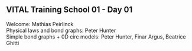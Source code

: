 ## VITAL Training School 01 - Day 01

Welcome: Mathias Peirlinck  
Physical laws and bond graphs: Peter Hunter  
Simple bond graphs + 0D circ models: Peter Hunter, Finar Argus, Beatrice Ghitti  
